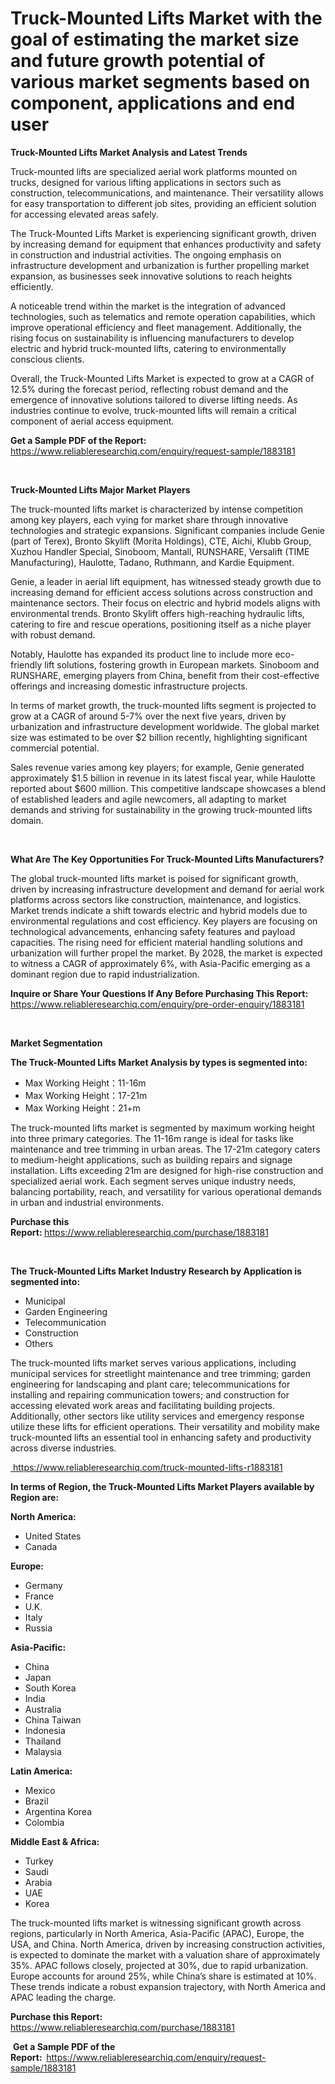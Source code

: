 <p><h1>Truck-Mounted Lifts Market with the goal of estimating the market size and future growth potential of various market segments based on component, applications and end user</h1></p><p><strong>Truck-Mounted Lifts Market Analysis and Latest Trends</strong></p>
<p><p>Truck-mounted lifts are specialized aerial work platforms mounted on trucks, designed for various lifting applications in sectors such as construction, telecommunications, and maintenance. Their versatility allows for easy transportation to different job sites, providing an efficient solution for accessing elevated areas safely. </p><p>The Truck-Mounted Lifts Market is experiencing significant growth, driven by increasing demand for equipment that enhances productivity and safety in construction and industrial activities. The ongoing emphasis on infrastructure development and urbanization is further propelling market expansion, as businesses seek innovative solutions to reach heights efficiently. </p><p>A noticeable trend within the market is the integration of advanced technologies, such as telematics and remote operation capabilities, which improve operational efficiency and fleet management. Additionally, the rising focus on sustainability is influencing manufacturers to develop electric and hybrid truck-mounted lifts, catering to environmentally conscious clients. </p><p>Overall, the Truck-Mounted Lifts Market is expected to grow at a CAGR of 12.5% during the forecast period, reflecting robust demand and the emergence of innovative solutions tailored to diverse lifting needs. As industries continue to evolve, truck-mounted lifts will remain a critical component of aerial access equipment.</p></p>
<p><strong>Get a Sample PDF of the Report:&nbsp;</strong> <a href="https://www.reliableresearchiq.com/enquiry/request-sample/1883181?utm_campaign=1159&utm_medium=2&utm_source=Github&utm_content=ia&utm_term=12042025&utm_id=truck-mounted-lifts">https://www.reliableresearchiq.com/enquiry/request-sample/1883181</a></p>
<p>&nbsp;</p>
<p><strong>Truck-Mounted Lifts Major Market Players</strong></p>
<p><p>The truck-mounted lifts market is characterized by intense competition among key players, each vying for market share through innovative technologies and strategic expansions. Significant companies include Genie (part of Terex), Bronto Skylift (Morita Holdings), CTE, Aichi, Klubb Group, Xuzhou Handler Special, Sinoboom, Mantall, RUNSHARE, Versalift (TIME Manufacturing), Haulotte, Tadano, Ruthmann, and Kardie Equipment.</p><p>Genie, a leader in aerial lift equipment, has witnessed steady growth due to increasing demand for efficient access solutions across construction and maintenance sectors. Their focus on electric and hybrid models aligns with environmental trends. Bronto Skylift offers high-reaching hydraulic lifts, catering to fire and rescue operations, positioning itself as a niche player with robust demand.</p><p>Notably, Haulotte has expanded its product line to include more eco-friendly lift solutions, fostering growth in European markets. Sinoboom and RUNSHARE, emerging players from China, benefit from their cost-effective offerings and increasing domestic infrastructure projects.</p><p>In terms of market growth, the truck-mounted lifts segment is projected to grow at a CAGR of around 5-7% over the next five years, driven by urbanization and infrastructure development worldwide. The global market size was estimated to be over $2 billion recently, highlighting significant commercial potential.</p><p>Sales revenue varies among key players; for example, Genie generated approximately $1.5 billion in revenue in its latest fiscal year, while Haulotte reported about $600 million. This competitive landscape showcases a blend of established leaders and agile newcomers, all adapting to market demands and striving for sustainability in the growing truck-mounted lifts domain.</p></p>
<p>&nbsp;</p>
<p><strong>What Are The Key Opportunities For Truck-Mounted Lifts Manufacturers?</strong></p>
<p><p>The global truck-mounted lifts market is poised for significant growth, driven by increasing infrastructure development and demand for aerial work platforms across sectors like construction, maintenance, and logistics. Market trends indicate a shift towards electric and hybrid models due to environmental regulations and cost efficiency. Key players are focusing on technological advancements, enhancing safety features and payload capacities. The rising need for efficient material handling solutions and urbanization will further propel the market. By 2028, the market is expected to witness a CAGR of approximately 6%, with Asia-Pacific emerging as a dominant region due to rapid industrialization.</p></p>
<p><strong>Inquire or Share Your Questions If Any Before Purchasing This Report:</strong> <a href="https://www.reliableresearchiq.com/enquiry/pre-order-enquiry/1883181?utm_campaign=1159&utm_medium=2&utm_source=Github&utm_content=ia&utm_term=12042025&utm_id=truck-mounted-lifts">https://www.reliableresearchiq.com/enquiry/pre-order-enquiry/1883181</a></p>
<p>&nbsp;</p>
<p><strong>Market Segmentation</strong></p>
<p><strong>The Truck-Mounted Lifts Market Analysis by types is segmented into:</strong></p>
<p><ul><li>Max Working Height：11-16m</li><li>Max Working Height：17-21m</li><li>Max Working Height：21+m</li></ul></p>
<p><p>The truck-mounted lifts market is segmented by maximum working height into three primary categories. The 11-16m range is ideal for tasks like maintenance and tree trimming in urban areas. The 17-21m category caters to medium-height applications, such as building repairs and signage installation. Lifts exceeding 21m are designed for high-rise construction and specialized aerial work. Each segment serves unique industry needs, balancing portability, reach, and versatility for various operational demands in urban and industrial environments.</p></p>
<p><strong>Purchase this Report:&nbsp;</strong><a href="https://www.reliableresearchiq.com/purchase/1883181?utm_campaign=1159&utm_medium=2&utm_source=Github&utm_content=ia&utm_term=12042025&utm_id=truck-mounted-lifts">https://www.reliableresearchiq.com/purchase/1883181</a></p>
<p>&nbsp;</p>
<p><strong>The Truck-Mounted Lifts Market Industry Research by Application is segmented into:</strong></p>
<p><ul><li>Municipal</li><li>Garden Engineering</li><li>Telecommunication</li><li>Construction</li><li>Others</li></ul></p>
<p><p>The truck-mounted lifts market serves various applications, including municipal services for streetlight maintenance and tree trimming; garden engineering for landscaping and plant care; telecommunications for installing and repairing communication towers; and construction for accessing elevated work areas and facilitating building projects. Additionally, other sectors like utility services and emergency response utilize these lifts for efficient operations. Their versatility and mobility make truck-mounted lifts an essential tool in enhancing safety and productivity across diverse industries.</p></p>
<p><a href="https://www.reliableresearchiq.com/truck-mounted-lifts-r1883181?utm_campaign=1159&utm_medium=2&utm_source=Github&utm_content=ia&utm_term=12042025&utm_id=truck-mounted-lifts">&nbsp;https://www.reliableresearchiq.com/truck-mounted-lifts-r1883181</a></p>
<p><strong>In terms of Region, the Truck-Mounted Lifts Market Players available by Region are:</strong></p>
<p>
    <p> <strong> North America: </strong>
        <ul>
            <li>United States</li>
            <li>Canada</li>
        </ul>
        </p> 
    <p> <strong> Europe: </strong>
        <ul>
            <li>Germany</li>
            <li>France</li>
            <li>U.K.</li>
            <li>Italy</li>
            <li>Russia</li>
        </ul>
        </p> 
    <p> <strong> Asia-Pacific: </strong>
        <ul>
            <li>China</li>
            <li>Japan</li>
            <li>South Korea</li>
            <li>India</li>
            <li>Australia</li>
            <li>China Taiwan</li>
            <li>Indonesia</li>
            <li>Thailand</li>
            <li>Malaysia</li>
        </ul>
        </p> 
    <p> <strong> Latin America: </strong>
        <ul>
            <li>Mexico</li>
            <li>Brazil</li>
            <li>Argentina Korea</li>
            <li>Colombia</li>
        </ul>
        </p> 
    <p> <strong> Middle East & Africa: </strong>
        <ul>
            <li>Turkey</li>
            <li>Saudi</li>
            <li>Arabia</li>
            <li>UAE</li>
            <li>Korea</li>
        </ul>
    </p>
    </p>
<p><p>The truck-mounted lifts market is witnessing significant growth across regions, particularly in North America, Asia-Pacific (APAC), Europe, the USA, and China. North America, driven by increasing construction activities, is expected to dominate the market with a valuation share of approximately 35%. APAC follows closely, projected at 30%, due to rapid urbanization. Europe accounts for around 25%, while China’s share is estimated at 10%. These trends indicate a robust expansion trajectory, with North America and APAC leading the charge.</p></p>
<p><strong>Purchase this Report: </strong><a href="https://www.reliableresearchiq.com/purchase/1883181?utm_campaign=1159&utm_medium=2&utm_source=Github&utm_content=ia&utm_term=12042025&utm_id=truck-mounted-lifts">https://www.reliableresearchiq.com/purchase/1883181</a></p>
<p>&nbsp;<strong>Get a Sample PDF of the Report:&nbsp;&nbsp;</strong><a href="https://www.reliableresearchiq.com/enquiry/request-sample/1883181?utm_campaign=1159&utm_medium=2&utm_source=Github&utm_content=ia&utm_term=12042025&utm_id=truck-mounted-lifts">https://www.reliableresearchiq.com/enquiry/request-sample/1883181</a></p>
<p><strong></strong></p>
<p><p></p><p></p><p></p></p>
